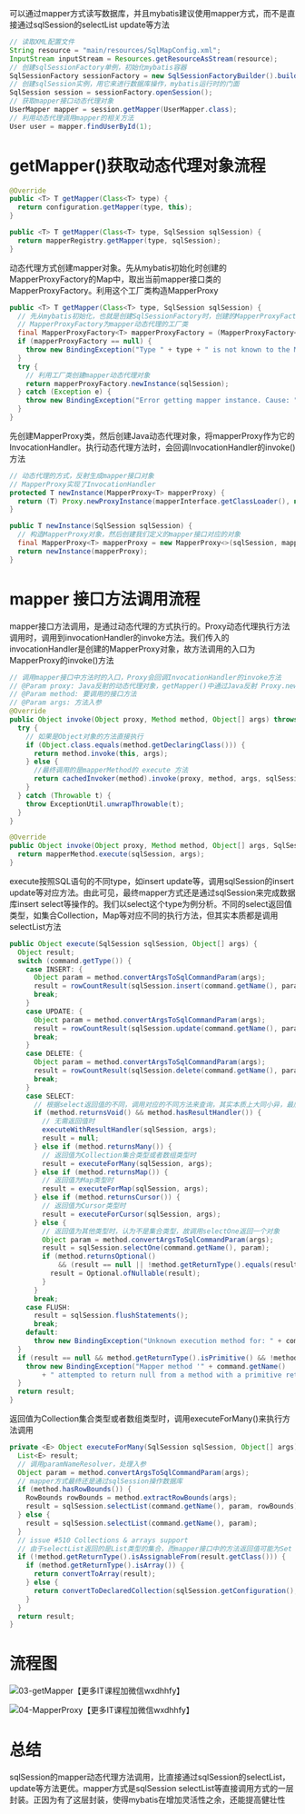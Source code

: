 可以通过mapper方式读写数据库，并且mybatis建议使用mapper方式，而不是直接通过sqlSession的selectList update等方法

```java
// 读取XML配置文件
String resource = "main/resources/SqlMapConfig.xml";
InputStream inputStream = Resources.getResourceAsStream(resource);
// 创建sqlSessionFactory单例，初始化mybatis容器
SqlSessionFactory sessionFactory = new SqlSessionFactoryBuilder().build(inputStream);
// 创建sqlSession实例，用它来进行数据库操作，mybatis运行时的门面
SqlSession session = sessionFactory.openSession();
// 获取mapper接口动态代理对象
UserMapper mapper = session.getMapper(UserMapper.class);
// 利用动态代理调用mapper的相关方法
User user = mapper.findUserById(1);
```

# getMapper()获取动态代理对象流程

```java
@Override
public <T> T getMapper(Class<T> type) {
  return configuration.getMapper(type, this);
}

public <T> T getMapper(Class<T> type, SqlSession sqlSession) {
  return mapperRegistry.getMapper(type, sqlSession);
}
```

动态代理方式创建mapper对象。先从mybatis初始化时创建的MapperProxyFactory的Map中，取出当前mapper接口类的MapperProxyFactory。利用这个工厂类构造MapperProxy

```java
public <T> T getMapper(Class<T> type, SqlSession sqlSession) {
  // 先从mybatis初始化，也就是创建SqlSessionFactory时，创建的MapperProxyFactory的map中取出当前mapper接口对应的MapperProxyFactory
  // MapperProxyFactory为mapper动态代理的工厂类
  final MapperProxyFactory<T> mapperProxyFactory = (MapperProxyFactory<T>) knownMappers.get(type);
  if (mapperProxyFactory == null) {
    throw new BindingException("Type " + type + " is not known to the MapperRegistry.");
  }
  try {
    // 利用工厂类创建mapper动态代理对象
    return mapperProxyFactory.newInstance(sqlSession);
  } catch (Exception e) {
    throw new BindingException("Error getting mapper instance. Cause: " + e, e);
  }
}
```

先创建MapperProxy类，然后创建Java动态代理对象，将mapperProxy作为它的InvocationHandler。执行动态代理方法时，会回调InvocationHandler的invoke()方法

```java
// 动态代理的方式，反射生成mapper接口对象
// MapperProxy实现了InvocationHandler
protected T newInstance(MapperProxy<T> mapperProxy) {
  return (T) Proxy.newProxyInstance(mapperInterface.getClassLoader(), new Class[] { mapperInterface }, mapperProxy);
}

public T newInstance(SqlSession sqlSession) {
  // 构造MapperProxy对象，然后创建我们定义的mapper接口对应的对象
  final MapperProxy<T> mapperProxy = new MapperProxy<>(sqlSession, mapperInterface, methodCache);
  return newInstance(mapperProxy);
}
```

# mapper 接口方法调用流程

mapper接口方法调用，是通过动态代理的方式执行的。Proxy动态代理执行方法调用时，调用到invocationHandler的invoke方法。我们传入的invocationHandler是创建的MapperProxy对象，故方法调用的入口为MapperProxy的invoke()方法

```java
// 调用mapper接口中方法时的入口，Proxy会回调InvocationHandler的invoke方法
// @Param proxy: Java反射的动态代理对象，getMapper()中通过Java反射 Proxy.newProxyInstance()生成的动态代理
// @Param method: 要调用的接口方法
// @Param args: 方法入参
@Override
public Object invoke(Object proxy, Method method, Object[] args) throws Throwable {
  try {
    // 如果是Object对象的方法直接执行
    if (Object.class.equals(method.getDeclaringClass())) {
      return method.invoke(this, args);
    } else {
      //最终调用的是mapperMethod的 execute 方法
      return cachedInvoker(method).invoke(proxy, method, args, sqlSession);
    }
  } catch (Throwable t) {
    throw ExceptionUtil.unwrapThrowable(t);
  }
}

@Override
public Object invoke(Object proxy, Method method, Object[] args, SqlSession sqlSession) throws Throwable {
  return mapperMethod.execute(sqlSession, args);
}
```

execute按照SQL语句的不同type，如insert update等，调用sqlSession的insert update等对应方法。由此可见，最终mapper方式还是通过sqlSession来完成数据库insert select等操作的。我们以select这个type为例分析。不同的select返回值类型，如集合Collection，Map等对应不同的执行方法，但其实本质都是调用selectList方法

```java
public Object execute(SqlSession sqlSession, Object[] args) {
  Object result;
  switch (command.getType()) {
    case INSERT: {
      Object param = method.convertArgsToSqlCommandParam(args);
      result = rowCountResult(sqlSession.insert(command.getName(), param));
      break;
    }
    case UPDATE: {
      Object param = method.convertArgsToSqlCommandParam(args);
      result = rowCountResult(sqlSession.update(command.getName(), param));
      break;
    }
    case DELETE: {
      Object param = method.convertArgsToSqlCommandParam(args);
      result = rowCountResult(sqlSession.delete(command.getName(), param));
      break;
    }
    case SELECT:
      // 根据select返回值的不同，调用对应的不同方法来查询，其实本质上大同小异，最后都是调用了sqlSession的select方法
      if (method.returnsVoid() && method.hasResultHandler()) {
        // 无需返回值时
        executeWithResultHandler(sqlSession, args);
        result = null;
      } else if (method.returnsMany()) {
        // 返回值为Collection集合类型或者数组类型时
        result = executeForMany(sqlSession, args);
      } else if (method.returnsMap()) {
        // 返回值为Map类型时
        result = executeForMap(sqlSession, args);
      } else if (method.returnsCursor()) {
        // 返回值为Cursor类型时
        result = executeForCursor(sqlSession, args);
      } else {
        // 返回值为其他类型时，认为不是集合类型，故调用selectOne返回一个对象
        Object param = method.convertArgsToSqlCommandParam(args);
        result = sqlSession.selectOne(command.getName(), param);
        if (method.returnsOptional()
            && (result == null || !method.getReturnType().equals(result.getClass()))) {
          result = Optional.ofNullable(result);
        }
      }
      break;
    case FLUSH:
      result = sqlSession.flushStatements();
      break;
    default:
      throw new BindingException("Unknown execution method for: " + command.getName());
  }
  if (result == null && method.getReturnType().isPrimitive() && !method.returnsVoid()) {
    throw new BindingException("Mapper method '" + command.getName()
        + " attempted to return null from a method with a primitive return type (" + method.getReturnType() + ").");
  }
  return result;
}
```

返回值为Collection集合类型或者数组类型时，调用executeForMany()来执行方法调用

```java
private <E> Object executeForMany(SqlSession sqlSession, Object[] args) {
  List<E> result;
  // 调用paramNameResolver，处理入参
  Object param = method.convertArgsToSqlCommandParam(args);
  // mapper方式最终还是通过sqlSession操作数据库
  if (method.hasRowBounds()) {
    RowBounds rowBounds = method.extractRowBounds(args);
    result = sqlSession.selectList(command.getName(), param, rowBounds);
  } else {
    result = sqlSession.selectList(command.getName(), param);
  }
  // issue #510 Collections & arrays support
  // 由于selectList返回的是List类型的集合，而mapper接口中的方法返回值可能为Set Queue等其他集合类型，故此处需要做转换
  if (!method.getReturnType().isAssignableFrom(result.getClass())) {
    if (method.getReturnType().isArray()) {
      return convertToArray(result);
    } else {
      return convertToDeclaredCollection(sqlSession.getConfiguration(), result);
    }
  }
  return result;
}
```

# 流程图

![03-getMapper【更多IT课程加微信wxdhhfy】](/Users/huigod/IdeaProjects/mybatis-3/doc/4.mapper读写数据库.assets/03-getMapper【更多IT课程加微信wxdhhfy】.jpg)

![04-MapperProxy【更多IT课程加微信wxdhhfy】](/Users/huigod/IdeaProjects/mybatis-3/doc/4.mapper读写数据库.assets/04-MapperProxy【更多IT课程加微信wxdhhfy】.jpg)

# 总结

sqlSession的mapper动态代理方法调用，比直接通过sqlSession的selectList，update等方法更优。mapper方式是sqlSession selectList等直接调用方式的一层封装。正因为有了这层封装，使得mybatis在增加灵活性之余，还能提高健壮性